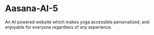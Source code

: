 # Aasana-AI-5
An AI powered website which makes yoga accessible personalized, and enjoyable for everyone regardless of any experience.
